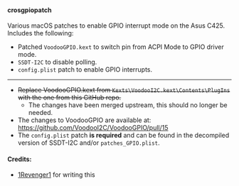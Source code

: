 #### crosgpiopatch
Various macOS patches to enable GPIO interrupt mode on the Asus C425. Includes the following:
- Patched `VoodooGPIO.kext` to switch pin from ACPI Mode to GPIO driver mode.
- `SSDT-I2C` to disable polling.
- `config.plist` patch to enable GPIO interrupts.

----------------------

- ~~Replace VoodooGPIO.kext from `Kexts\VoodooI2C.kext\Contents\PlugIns` with the one from this GitHub repo.~~
  - The changes have been merged upstream, this should no longer be needed.
- The changes to VoodooGPIO are available at: https://github.com/VoodooI2C/VoodooGPIO/pull/15
- The `config.plist` patch **is required** and can be found in the decompiled version of SSDT-I2C and/or `patches_GPIO.plist`.


#### Credits:
- [1Revenger1](https://github.com/1Revenger1) for writing this
